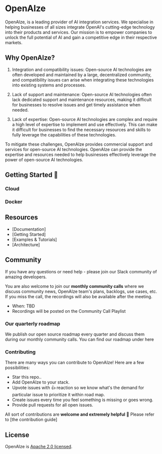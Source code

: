 # OpenAIze

OpenAIze, is a leading provider of AI integration services. We specialise in helping businesses of all sizes integrate OpenAI's cutting-edge technology into their products and services. Our mission is to empower companies to unlock the full potential of AI and gain a competitive edge in their respective markets.

## Why OpenAIze?

1. Integration and compatibility issues: Open-source AI technologies are often developed and maintained by a large, decentralized community, and compatibility issues can arise when integrating these technologies into existing systems and processes.

2. Lack of support and maintenance: Open-source AI technologies often lack dedicated support and maintenance resources, making it difficult for businesses to resolve issues and get timely assistance when needed.

3. Lack of expertise: Open-source AI technologies are complex and require a high level of expertise to implement and use effectively. This can make it difficult for businesses to find the necessary resources and skills to fully leverage the capabilities of these technologies.

To mitigate these challenges, OpenAIze provides commercial support and services for open-source AI technologies. OpenAIze can provide the expertise and resources needed to help businesses effectively leverage the power of open-source AI technologies. 

## Getting Started 🚀

### Cloud

 
### Docker

## Resources

- [Documentation]
- [Getting Started]
- [Examples & Tutorials]
- [Architecture]

## Community

If you have any questions or need help - please join our Slack community of amazing developers.

You are also welcome to join our **monthly community calls** where we discuss community news, OpenAIze team's plans, backlogs, use cases, etc. If you miss the call, the recordings will also be available after the meeting. 
* When: TBD
* Recordings will be posted on the Community Call Playlist

### Our quarterly roadmap

We publish our open source roadmap every quarter and discuss them during our monthly community calls. You can find our roadmap under here

### Contributing

There are many ways you can contribute to OpenAIze! Here are a few possibilities:

* Star this repo..
* Add OpenAIze to your stack.
* Upvote issues with 👍 reaction so we know what's the demand for particular issue to prioritize it within road map.
* Create issues every time you feel something is missing or goes wrong.
* Provide pull requests for all open issues.

All sort of contributions are **welcome and extremely helpful** 🙌 Please refer to [the contribution guide]

## License

OpenAIze is [Apache 2.0 licensed](./packages/cubejs-server/LICENSE).

